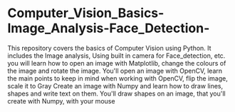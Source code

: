 # Computer_Vision_Basics-Image_Analysis-Face_Detection-
This repository covers the basics of Computer Vision using Python. It includes the Image analysis, Using built in camera for Face_detection, etc.
you will learn how to open an image with Matplotlib, change the colours of the image and rotate the image.
You'll open an image with OpenCV, learn the main points to keep in mind when working with OpenCV, flip the image, scale it to Gray
Create an image with Numpy and learn how to draw lines, shapes and write text on them. 
You'll draw shapes on an image, that you'll create with Numpy, with your mouse
